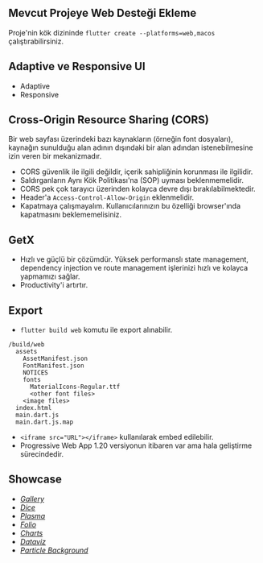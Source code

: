 ## Mevcut Projeye Web Desteği Ekleme
Proje'nin kök dizininde `flutter create --platforms=web,macos` çalıştırabilirsiniz.

## Adaptive ve Responsive UI
- Adaptive
- Responsive

## Cross-Origin Resource Sharing (CORS)
Bir web sayfası üzerindeki bazı kaynakların (örneğin font dosyaları), kaynağın sunulduğu alan adının dışındaki bir alan adından istenebilmesine izin veren bir mekanizmadır.

- CORS güvenlik ile ilgili değildir, içerik sahipliğinin korunması ile ilgilidir. 
- Saldırganların Aynı Kök Politikası'na (SOP) uyması beklenmemelidir. 
- CORS pek çok tarayıcı üzerinden kolayca devre dışı bırakılabilmektedir.
- Header'a `Access-Control-Allow-Origin` eklenmelidir.
- Kapatmaya çalışmayalım. Kullanıcılarınızın bu özelliği browser'ında kapatmasını beklememelisiniz.

## GetX
- Hızlı ve güçlü bir çözümdür. Yüksek performanslı state management, dependency injection ve route management işlerinizi hızlı ve kolayca yapmamızı sağlar.
- Productivity'i artırtır.

## Export
- `flutter build web` komutu ile export alınabilir.

```
/build/web
  assets
    AssetManifest.json
    FontManifest.json
    NOTICES
    fonts
      MaterialIcons-Regular.ttf
      <other font files>
    <image files>
  index.html
  main.dart.js
  main.dart.js.map
```
- `<iframe src="URL"></iframe>` kullanılarak embed edilebilir.
- Progressive Web App 1.20 versiyonun itibaren var ama hala geliştirme sürecindedir.

## Showcase
- *[Gallery](https://gallery.flutter.dev/#/)*
- *[Dice](https://z.flutter.gallery/examples/#/dice)*
- *[Plasma](https://flutterplasma.dev/e)*
- *[Folio](https://flutter.gskinner.com/folio/#g-download)*
- *[Charts](https://flutter.github.io/samples/web/charts/#/)*
- *[Dataviz](https://flutter.github.io/samples/web/github_dataviz/)*
- *[Particle Background](https://flutter.github.io/samples/web/particle_background/#/)*

